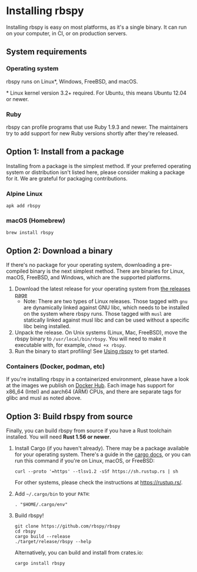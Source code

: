 # Installing rbspy

Installing rbspy is easy on most platforms, as it's a single binary. It can run on your computer, in CI, or on production servers.

## System requirements

### Operating system

rbspy runs on Linux\*, Windows, FreeBSD, and macOS.

\* Linux kernel version 3.2+ required. For Ubuntu, this means Ubuntu 12.04 or newer.

### Ruby

rbspy can profile programs that use Ruby 1.9.3 and newer. The maintainers try to add support for new Ruby versions shortly after they're released.

## Option 1: Install from a package

Installing from a package is the simplest method. If your preferred operating system or distribution isn't listed here, please consider making a package for it. We are grateful for packaging contributions.

### Alpine Linux

```
apk add rbspy
```

### macOS (Homebrew)

```
brew install rbspy
```

## Option 2: Download a binary

If there's no package for your operating system, downloading a pre-compiled binary is the next simplest method. There are binaries for Linux, macOS, FreeBSD, and Windows, which are the supported platforms.

1. Download the latest release for your operating system from [the releases page](https://github.com/rbspy/rbspy/releases)
    - Note: There are two types of Linux releases. Those tagged with `gnu` are dynamically linked against GNU libc, which needs to be installed on the system where rbspy runs. Those tagged with `musl` are statically linked against musl libc and can be used without a specific libc being installed.
2. Unpack the release. On Unix systems (Linux, Mac, FreeBSD), move the rbspy binary to `/usr/local/bin/rbspy`. You will need to make it executable with, for example, `chmod +x rbspy`.
3. Run the binary to start profiling! See [Using rbspy](./using-rbspy.md) to get started.

### Containers (Docker, podman, etc)

If you're installing rbspy in a containerized environment, please have a look at the images we publish on [Docker Hub](https://hub.docker.com/r/rbspy/rbspy/tags). Each image has support for x86_64 (Intel) and aarch64 (ARM) CPUs, and there are separate tags for glibc and musl as noted above.

## Option 3: Build rbspy from source

Finally, you can build rbspy from source if you have a Rust toolchain installed. You will need **Rust 1.56 or newer**.

1. Install Cargo (if you haven't already). There may be a package available for your operating system. There's a guide in the [cargo docs](https://doc.rust-lang.org/cargo/getting-started/installation.html), or you can run this command if you're on Linux, macOS, or FreeBSD:

    ```
    curl --proto '=https' --tlsv1.2 -sSf https://sh.rustup.rs | sh
    ```

    For other systems, please check the instructions at https://rustup.rs/.

2. Add `~/.cargo/bin` to your `PATH`:

    ```
    . "$HOME/.cargo/env"
    ```

3. Build rbspy!

    ```
    git clone https://github.com/rbspy/rbspy
    cd rbspy
    cargo build --release
    ./target/release/rbspy --help
    ```

    Alternatively, you can build and install from crates.io:

    ```
    cargo install rbspy
    ```